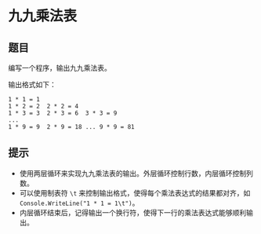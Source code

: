 # 九九乘法表

## 题目

编写一个程序，输出九九乘法表。

输出格式如下：

```plaintext
1 * 1 = 1  
1 * 2 = 2  2 * 2 = 4  
1 * 3 = 3  2 * 3 = 6  3 * 3 = 9  
...  
1 * 9 = 9  2 * 9 = 18 ... 9 * 9 = 81
```

## 提示

* 使用两层循环来实现九九乘法表的输出。外层循环控制行数，内层循环控制列数。
* 可以使用制表符 `\t` 来控制输出格式，使得每个乘法表达式的结果都对齐，如 `Console.WriteLine("1 * 1 = 1\t")`。
* 内层循环结束后，记得输出一个换行符，使得下一行的乘法表达式能够顺利输出。
